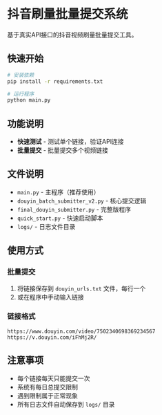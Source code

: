 # 抖音刷量批量提交系统

基于真实API接口的抖音视频刷量批量提交工具。

## 快速开始

```bash
# 安装依赖
pip install -r requirements.txt

# 运行程序
python main.py
```

## 功能说明

- **快速测试** - 测试单个链接，验证API连接
- **批量提交** - 批量提交多个视频链接

## 文件说明

- `main.py` - 主程序（推荐使用）
- `douyin_batch_submitter_v2.py` - 核心提交逻辑
- `final_douyin_submitter.py` - 完整版程序
- `quick_start.py` - 快速启动脚本
- `logs/` - 日志文件目录

## 使用方式

### 批量提交
1. 将链接保存到 `douyin_urls.txt` 文件，每行一个
2. 或在程序中手动输入链接

### 链接格式
```
https://www.douyin.com/video/7502340698369234567
https://v.douyin.com/iFhMj2R/
```

## 注意事项

- 每个链接每天只能提交一次
- 系统有每日总提交限制
- 遇到限制属于正常现象
- 所有日志文件自动保存到 `logs/` 目录 